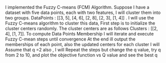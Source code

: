  I implemented the Fuzzy C-means (FCM) Algorithm.
 Suppose I have a dataset with five data points, each with two features, I will cluster them into two groups.
 DataPoints : [[3, 5], [4, 6], [2, 8], [2, 3], [1, 4]] .
 I will use the Fuzzy C-means algorithm to cluster this data, First step is to initialize the cluster centers
 randomly. The cluster centers are as follows
 Clusters : [[2, 4], [1, 7]].
 To compute Data Points Membership I will iterate and execute Fuzzy C-mean steps until convergence
 At the end ill output the memberships of each point, also the updated centers for each
 cluster
 I will Assume that q =2 
 also ,  I will Repeat the steps but change the q value, try q from 2 to 10, and plot the objective function vs Q
 value and see the best q 
